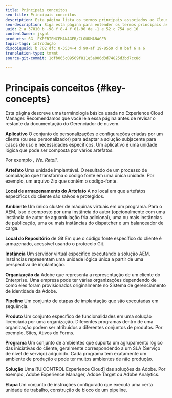 ```yaml
---
title: Principais conceitos
seo-title: Principais conceitos
description: Esta página lista os termos principais associados ao Cloud Manager.
seo-description: Siga esta página para entender os termos principais associados ao Cloud Manager.
uuid: 2 a 37810 b -98 f 8-4 f 01-90 de -1 e 52 c 754 ad 16
contentOwner: jsyal
products: SG_ EXPERIENCEMANAGER/CLOUDMANAGER
topic-tags: introdução
discoiquuid: b 702 dfc 0-3534-4 d 90-af 19-8559 d 8 baf 6 a 6
translation-type: tm+mt
source-git-commit: 1dfb065c09569f811e5a006d3d74825d3bd7cc8d

---
```



# Principais conceitos {#key-concepts}

Esta página descreve uma terminologia básica usada no Experience Cloud Manager. Recomendamos que você leia essa página antes de revisar o restante da documentação do Gerenciador de nuvem.

**Aplicativo** O conjunto de personalizações e configurações criadas por um cliente (ou seu personalizador) para adaptar a solução subjacente para casos de uso e necessidades específicos. Um aplicativo é uma unidade lógica que pode ser composta por vários artefatos.

Por exemplo *, We. Retail*.

**Artefato** Uma unidade implantável. O resultado de um processo de compilação que transforma o código fonte em uma única unidade. Por exemplo, um arquivo Zip que contém o código-fonte.

**Local de armazenamento do Artefato** A no local em que artefatos específicos do cliente são salvos e protegidos.

**Ambiente** Um único cluster de máquinas virtuais em um programa. Para o AEM, isso é composto por uma instância do autor (opcionalmente com uma instância de autor de aguardulação fria adicional), uma ou mais instâncias de publicação, uma ou mais instâncias do dispatcher e um balanceador de carga.

**Local do Repositório** de Git Em que o código fonte específico do cliente é armazenado, acessível usando o protocolo Git.

**Instância** Um servidor virtual específico executando a solução AEM. Instâncias representam uma unidade lógica única a partir de uma perspectiva de implantação.

**Organização da** Adobe que representa a representação de um cliente do Enterprise. Uma empresa pode ter várias organizações dependendo de como eles foram provisionados originalmente no Sistema de gerenciamento de identidade da Adobe.

**Pipeline** Um conjunto de etapas de implantação que são executadas em sequência.

**Produto** Um conjunto específico de funcionalidades em uma solução licenciada por uma organização. Diferentes programas dentro de uma organização podem ser atribuídos a diferentes conjuntos de produtos. Por exemplo, Sites, Ativos do Forms.

**Programa** Um conjunto de ambientes que suporta um agrupamento lógico das iniciativas do cliente, geralmente correspondendo a um SLA (Serviço de nível de serviço) adquirido. Cada programa tem exatamente um ambiente de produção e pode ter muitos ambientes de não produção.

**Solução** Uma [!UICONTROL Experience Cloud] das soluções da Adobe. Por exemplo, Adobe Experience Manager, Adobe Target ou Adobe Analytics.

**Etapa** Um conjunto de instruções configurado que executa uma certa unidade de trabalho, construção de bloco de um pipeline.
